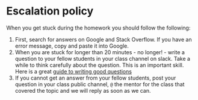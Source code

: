 # Escalation policy

When you get stuck during the homework you should follow the following:

1. First, search for answers on Google and Stack Overflow.
   If you have an error message, copy and paste it into Google.
2. When you are stuck for longer than 20 minutes - no longer! -
   write a question to your fellow students in your class channel on slack.
   Take a while to think carefully about the question.
   This is an important skill.
   Here is a great [guide to writing good questions](https://stackoverflow.com/help/how-to-ask)
3. If you cannot get an answer from your fellow students,
   post your question in your class public channel,
   `@` the mentor for the class that covered the topic
   and we will reply as soon as we can.
